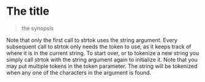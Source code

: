 <!--
some: meta
-->

# The title

> the synopsis

Note that only the first call to strtok uses the string argument. Every subsequent call to strtok only needs the token to use, as it keeps track of where it is in the current string. To start over, or to tokenize a new string you simply call strtok with the string argument again to initialize it. Note that you may put multiple tokens in the token parameter. The string will be tokenized when any one of the characters in the argument is found. 
